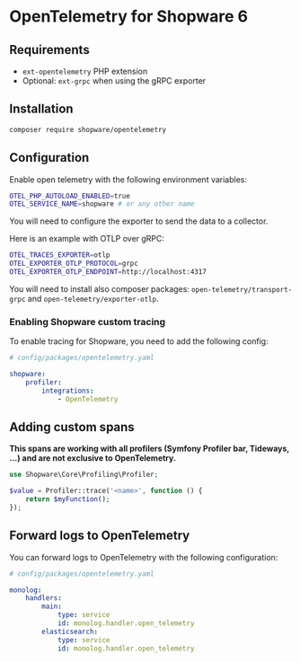 # OpenTelemetry for Shopware 6

## Requirements

- `ext-opentelemetry` PHP extension
- Optional: `ext-grpc` when using the gRPC exporter

## Installation

```bash
composer require shopware/opentelemetry
```

## Configuration

Enable open telemetry with the following environment variables:

```bash
OTEL_PHP_AUTOLOAD_ENABLED=true
OTEL_SERVICE_NAME=shopware # or any other name
```

You will need to configure the exporter to send the data to a collector. 

Here is an example with OTLP over gRPC:

```bash
OTEL_TRACES_EXPORTER=otlp
OTEL_EXPORTER_OTLP_PROTOCOL=grpc
OTEL_EXPORTER_OTLP_ENDPOINT=http://localhost:4317
```

You will need to install also composer packages: `open-telemetry/transport-grpc` and `open-telemetry/exporter-otlp`.

### Enabling Shopware custom tracing

To enable tracing for Shopware, you need to add the following config:

```yaml
# config/packages/opentelemetry.yaml

shopware:
    profiler:
        integrations:
            - OpenTelemetry
```

## Adding custom spans

**This spans are working with all profilers (Symfony Profiler bar, Tideways, ...) and are not exclusive to OpenTelemetry.**

```php
use Shopware\Core\Profiling\Profiler;

$value = Profiler::trace('<name>', function () {
    return $myFunction();
});
```

## Forward logs to OpenTelemetry

You can forward logs to OpenTelemetry with the following configuration:

```yaml
# config/packages/opentelemetry.yaml

monolog:
    handlers:
        main:
            type: service
            id: monolog.handler.open_telemetry
        elasticsearch:
            type: service
            id: monolog.handler.open_telemetry
```
